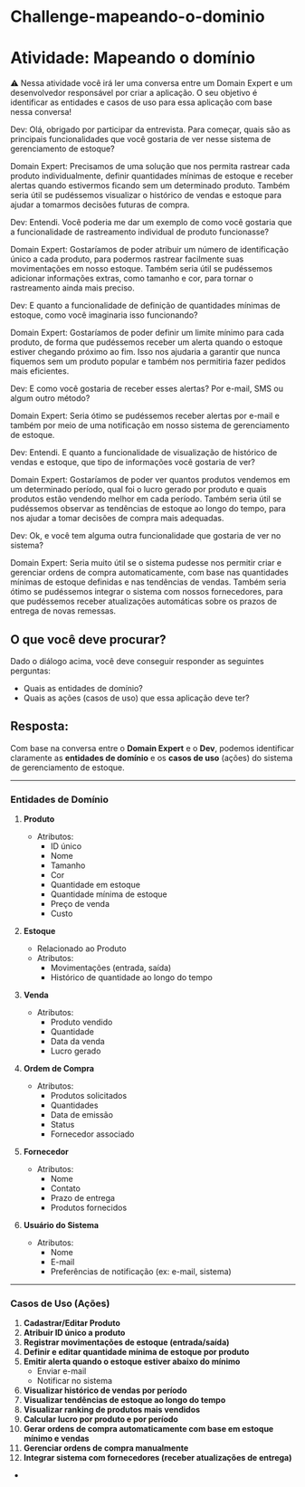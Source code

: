 # Challenge-mapeando-o-dominio
# Atividade: Mapeando o domínio

<aside>
⚠️ Nessa atividade você irá ler uma conversa entre um Domain Expert e um desenvolvedor responsável por criar a aplicação. O seu objetivo é identificar as entidades e casos de uso para essa aplicação com base nessa conversa!

</aside>

Dev: Olá, obrigado por participar da entrevista. Para começar, quais são as principais funcionalidades que você gostaria de ver nesse sistema de gerenciamento de estoque?

Domain Expert: Precisamos de uma solução que nos permita rastrear cada produto individualmente, definir quantidades mínimas de estoque e receber alertas quando estivermos ficando sem um determinado produto. Também seria útil se pudéssemos visualizar o histórico de vendas e estoque para ajudar a tomarmos decisões futuras de compra.

Dev: Entendi. Você poderia me dar um exemplo de como você gostaria que a funcionalidade de rastreamento individual de produto funcionasse?

Domain Expert: Gostaríamos de poder atribuir um número de identificação único a cada produto, para podermos rastrear facilmente suas movimentações em nosso estoque. Também seria útil se pudéssemos adicionar informações extras, como tamanho e cor, para tornar o rastreamento ainda mais preciso.

Dev:  E quanto a funcionalidade de definição de quantidades mínimas de estoque, como você imaginaria isso funcionando?

Domain Expert: Gostaríamos de poder definir um limite mínimo para cada produto, de forma que pudéssemos receber um alerta quando o estoque estiver chegando próximo ao fim. Isso nos ajudaria a garantir que nunca fiquemos sem um produto popular e também nos permitiria fazer pedidos mais eficientes.

Dev: E como você gostaria de receber esses alertas? Por e-mail, SMS ou algum outro método?

Domain Expert: Seria ótimo se pudéssemos receber alertas por e-mail e também por meio de uma notificação em nosso sistema de gerenciamento de estoque.

Dev: Entendi. E quanto a funcionalidade de visualização de histórico de vendas e estoque, que tipo de informações você gostaria de ver?

Domain Expert: Gostaríamos de poder ver quantos produtos vendemos em um determinado período, qual foi o lucro gerado por produto e quais produtos estão vendendo melhor em cada período. Também seria útil se pudéssemos observar as tendências de estoque ao longo do tempo, para nos ajudar a tomar decisões de compra mais adequadas.

Dev:  Ok, e você tem alguma outra funcionalidade que gostaria de ver no sistema?

Domain Expert: Seria muito útil se o sistema pudesse nos permitir criar e gerenciar ordens de compra automaticamente, com base nas quantidades mínimas de estoque definidas e nas tendências de vendas. Também seria ótimo se pudéssemos integrar o sistema com nossos fornecedores, para que pudéssemos receber atualizações automáticas sobre os prazos de entrega de novas remessas.

## O que você deve procurar?

Dado o diálogo acima, você deve conseguir responder as seguintes perguntas:

- Quais as entidades de domínio?
- Quais as ações (casos de uso) que essa aplicação deve ter?














## Resposta:

Com base na conversa entre o **Domain Expert** e o **Dev**, podemos identificar claramente as **entidades de domínio** e os **casos de uso** (ações) do sistema de gerenciamento de estoque.

---

###  **Entidades de Domínio**

1. **Produto**
   - Atributos:
     - ID único
     - Nome
     - Tamanho
     - Cor
     - Quantidade em estoque
     - Quantidade mínima de estoque
     - Preço de venda
     - Custo

2. **Estoque**
   - Relacionado ao Produto
   - Atributos:
     - Movimentações (entrada, saída)
     - Histórico de quantidade ao longo do tempo

3. **Venda**
   - Atributos:
     - Produto vendido
     - Quantidade
     - Data da venda
     - Lucro gerado

4. **Ordem de Compra**
   - Atributos:
     - Produtos solicitados
     - Quantidades
     - Data de emissão
     - Status
     - Fornecedor associado

5. **Fornecedor**
   - Atributos:
     - Nome
     - Contato
     - Prazo de entrega
     - Produtos fornecidos

6. **Usuário do Sistema**
   - Atributos:
     - Nome
     - E-mail
     - Preferências de notificação (ex: e-mail, sistema)

---

###  **Casos de Uso (Ações)**

1. **Cadastrar/Editar Produto**
2. **Atribuir ID único a produto**
3. **Registrar movimentações de estoque (entrada/saída)**
4. **Definir e editar quantidade mínima de estoque por produto**
5. **Emitir alerta quando o estoque estiver abaixo do mínimo**
   - Enviar e-mail
   - Notificar no sistema
6. **Visualizar histórico de vendas por período**
7. **Visualizar tendências de estoque ao longo do tempo**
8. **Visualizar ranking de produtos mais vendidos**
9. **Calcular lucro por produto e por período**
10. **Gerar ordens de compra automaticamente com base em estoque mínimo e vendas**
11. **Gerenciar ordens de compra manualmente**
12. **Integrar sistema com fornecedores (receber atualizações de entrega)**

-
